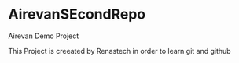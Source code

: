 # AirevanSEcondRepo
Airevan Demo Project

This Project is creeated by Renastech in order to learn git and github
